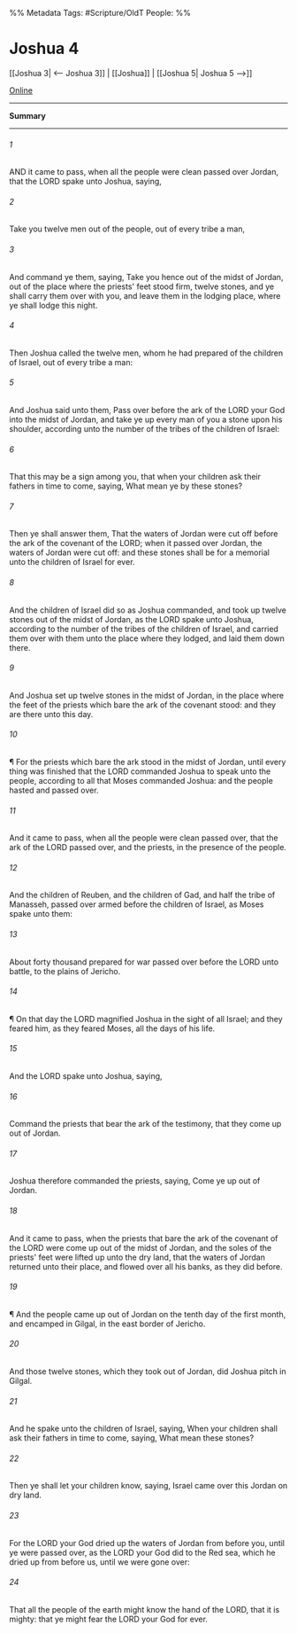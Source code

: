 

%% Metadata
Tags: #Scripture/OldT
People: 
%%
# Joshua 4
[[Joshua 3| <-- Joshua 3]] | [[Joshua]] | [[Joshua 5| Joshua 5 -->]]

[Online](https://churchofjesuschrist.org/study/scriptures/ot/josh/4?lang=eng)

---
__Summary__



---

###### 1
AND it came to pass, when all the people were clean passed over Jordan, that the LORD spake unto Joshua, saying,
###### 2
Take you twelve men out of the people, out of every tribe a man,
###### 3
And command ye them, saying, Take you hence out of the midst of Jordan, out of the place where the priests' feet stood firm, twelve stones, and ye shall carry them over with you, and leave them in the lodging place, where ye shall lodge this night.
###### 4
Then Joshua called the twelve men, whom he had prepared of the children of Israel, out of every tribe a man:
###### 5
And Joshua said unto them, Pass over before the ark of the LORD your God into the midst of Jordan, and take ye up every man of you a stone upon his shoulder, according unto the number of the tribes of the children of Israel:
###### 6
That this may be a sign among you, that when your children ask their fathers in time to come, saying, What mean ye by these stones?
###### 7
Then ye shall answer them, That the waters of Jordan were cut off before the ark of the covenant of the LORD; when it passed over Jordan, the waters of Jordan were cut off: and these stones shall be for a memorial unto the children of Israel for ever.
###### 8
And the children of Israel did so as Joshua commanded, and took up twelve stones out of the midst of Jordan, as the LORD spake unto Joshua, according to the number of the tribes of the children of Israel, and carried them over with them unto the place where they lodged, and laid them down there.
###### 9
And Joshua set up twelve stones in the midst of Jordan, in the place where the feet of the priests which bare the ark of the covenant stood: and they are there unto this day.
###### 10
¶ For the priests which bare the ark stood in the midst of Jordan, until every thing was finished that the LORD commanded Joshua to speak unto the people, according to all that Moses commanded Joshua: and the people hasted and passed over.
###### 11
And it came to pass, when all the people were clean passed over, that the ark of the LORD passed over, and the priests, in the presence of the people.
###### 12
And the children of Reuben, and the children of Gad, and half the tribe of Manasseh, passed over armed before the children of Israel, as Moses spake unto them:
###### 13
About forty thousand prepared for war passed over before the LORD unto battle, to the plains of Jericho.
###### 14
¶ On that day the LORD magnified Joshua in the sight of all Israel; and they feared him, as they feared Moses, all the days of his life.
###### 15
And the LORD spake unto Joshua, saying,
###### 16
Command the priests that bear the ark of the testimony, that they come up out of Jordan.
###### 17
Joshua therefore commanded the priests, saying, Come ye up out of Jordan.
###### 18
And it came to pass, when the priests that bare the ark of the covenant of the LORD were come up out of the midst of Jordan, and the soles of the priests' feet were lifted up unto the dry land, that the waters of Jordan returned unto their place, and flowed over all his banks, as they did before.
###### 19
¶ And the people came up out of Jordan on the tenth day of the first month, and encamped in Gilgal, in the east border of Jericho.
###### 20
And those twelve stones, which they took out of Jordan, did Joshua pitch in Gilgal.
###### 21
And he spake unto the children of Israel, saying, When your children shall ask their fathers in time to come, saying, What mean these stones?
###### 22
Then ye shall let your children know, saying, Israel came over this Jordan on dry land.
###### 23
For the LORD your God dried up the waters of Jordan from before you, until ye were passed over, as the LORD your God did to the Red sea, which he dried up from before us, until we were gone over:
###### 24
That all the people of the earth might know the hand of the LORD, that it is mighty: that ye might fear the LORD your God for ever.




